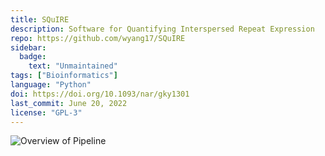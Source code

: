 ```yaml
---
title: SQuIRE
description: Software for Quantifying Interspersed Repeat Expression
repo: https://github.com/wyang17/SQuIRE
sidebar:
  badge:
    text: "Unmaintained"
tags: ["Bioinformatics"]
language: "Python"
doi: https://doi.org/10.1093/nar/gky1301
last_commit: June 20, 2022
license: "GPL-3"
---
```


![Overview of Pipeline](https://github.com/wyang17/SQuIRE/blob/master/images/overview_squire.png)
